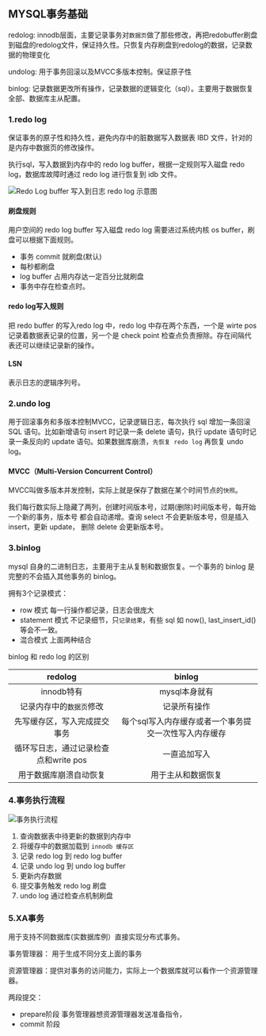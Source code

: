 ## MYSQL事务基础

redolog: innodb层面，主要记录事务对`数据页`做了那些修改，再把redobuffer刷盘到磁盘的redolog文件，保证持久性。只恢复内存刷盘到redolog的数据，记录数据的物理变化

undolog:  用于事务回滚以及MVCC多版本控制。保证原子性

binlog: 记录数据更改所有操作，记录数据的逻辑变化（sql）。主要用于数据恢复全部、数据库主从配置。

### 1.redo log

保证事务的原子性和持久性，避免内存中的脏数据写入数据表 IBD 文件，针对的是内存中数据页的修改操作。

执行sql，写入数据到内存中的 redo log buffer，根据一定规则写入磁盘 redo log，数据库故障时通过 redo log 进行恢复到 idb 文件。

![Redo Log buffer 写入到日志 redo log 示意图](https://blog-07.oss-cn-guangzhou.aliyuncs.com/picBak/image-20220210000236061.png)

#### 刷盘规则

用户空间的 redo log buffer 写入磁盘 redo log 需要进过系统内核 os buffer，刷盘可以根据下面规则。

- 事务 commit 就刷盘(默认)
- 每秒都刷盘
- log buffer 占用内存达一定百分比就刷盘
- 事务中存在检查点时。

#### redo log写入规则

把 redo buffer 的写入redo log 中，redo log 中存在两个东西，一个是 wirte pos 记录着数据表记录的位置，另一个是 check point 检查点负责擦除。存在间隔代表还可以继续记录新的操作。

#### LSN 

表示日志的逻辑序列号。



### 2.undo log

用于回滚事务和多版本控制MVCC，记录逻辑日志，每次执行 sql 增加一条回滚 SQL 语句。比如新增语句 insert 时记录一条 delete 语句，执行 update 语句时记录一条反向的 update 语句。如果数据库崩溃，`先恢复 redo log` 再恢复 undo log。

#### MVCC（Multi-Version Concurrent Control） 

MVCC叫做多版本并发控制，实际上就是保存了数据在某个时间节点的`快照`。

我们每⾏数实际上隐藏了两列，创建时间版本号，过期(删除)时间版本号，每开始⼀个新的事务，版本号
都会⾃动递增。查询 select 不会更新版本号，但是插入 insert，更新 update， 删除 delete 会更新版本号。



### 3.binlog

mysql 自身的二进制日志，主要用于主从复制和数据恢复。一个事务的 binlog 是完整的不会插入其他事务的 binlog。

拥有3个记录模式：

- row 模式
  每一行操作都记录，日志会很庞大
- statement 模式
  不记录细节，只`记录结果`，有些 sql 如 now(), last_insert_id() 等会不一致。
- 混合模式
  上面两种结合

binlog 和 redo log 的区别

|                redolog                |                        binlog                         |
| :-----------------------------------: | :---------------------------------------------------: |
|              innodb特有               |                     mysql本身就有                     |
|       记录内存中的`数据页`修改        |                     记录所有操作                      |
|     先写缓存区，写入完成提交事务      | 每个sql写入内存缓存或者一个事务提交一次性写入内存缓存 |
| 循环写日志，通过记录检查点和write pos |                     一直追加写入                      |
|        用于数据库崩溃自动恢复         |                  用于主从和数据恢复                   |



### 4.事务执行流程

![事务执行流程](https://blog-07.oss-cn-guangzhou.aliyuncs.com/picBak/image-20220427005435091.png)

1. 查询数据表中待更新的数据到内存中
2. 将缓存中的数据加载到 `innodb 缓存区`
3. 记录 redo log 到 redo log buffer
4. 记录 undo log 到 undo log buffer
5. 更新内存数据
6. 提交事务触发 redo log 刷盘
7. undo log 通过检查点机制刷盘

### 5.XA事务

用于支持不同数据库(实数据库例）直接实现分布式事务。

事务管理器： 用于生成不同分支上面的事务

资源管理器：提供对事务的访问能力，实际上一个数据库就可以看作一个资源管理器。



两段提交：

- prepare阶段
  事务管理器想资源管理器发送准备指令，
- commit 阶段